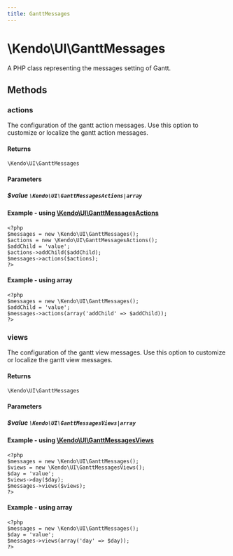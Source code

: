 ```yaml
---
title: GanttMessages
---
```


# \Kendo\UI\GanttMessages

A PHP class representing the messages setting of Gantt.


## Methods

### actions

The configuration of the gantt action messages. Use this option to customize or localize the gantt action messages.

#### Returns
`\Kendo\UI\GanttMessages`

#### Parameters

##### $value `\Kendo\UI\GanttMessagesActions|array`


#### Example - using [\Kendo\UI\GanttMessagesActions](/kendo-ui/api/wrappers/php/Kendo/UI/GanttMessagesActions)
    <?php
    $messages = new \Kendo\UI\GanttMessages();
    $actions = new \Kendo\UI\GanttMessagesActions();
    $addChild = 'value';
    $actions->addChild($addChild);
    $messages->actions($actions);
    ?>

#### Example - using array

    <?php
    $messages = new \Kendo\UI\GanttMessages();
    $addChild = 'value';
    $messages->actions(array('addChild' => $addChild));
    ?>

### views

The configuration of the gantt view messages. Use this option to customize or localize the gantt view messages.

#### Returns
`\Kendo\UI\GanttMessages`

#### Parameters

##### $value `\Kendo\UI\GanttMessagesViews|array`


#### Example - using [\Kendo\UI\GanttMessagesViews](/kendo-ui/api/wrappers/php/Kendo/UI/GanttMessagesViews)
    <?php
    $messages = new \Kendo\UI\GanttMessages();
    $views = new \Kendo\UI\GanttMessagesViews();
    $day = 'value';
    $views->day($day);
    $messages->views($views);
    ?>

#### Example - using array

    <?php
    $messages = new \Kendo\UI\GanttMessages();
    $day = 'value';
    $messages->views(array('day' => $day));
    ?>

